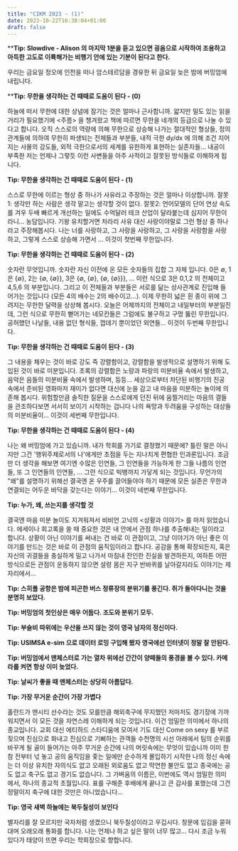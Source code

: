 ```yaml
---
title: "CIKM 2023 - (1)"
date: 2023-10-22T16:38:04+01:00
draft: false
---
```


****Tip: Slowdive - Alison 의 마지막 1분을 듣고 있으면 굉음으로 시작하여 조용하고 아득한 고도로 이륙해가는 비행기 안에 있는 기분이 된다고 한다.**

우리는 금요일 정오에 인천을 떠나 암스테르담을 경유한 뒤 금요일 늦은 밤에 버밍엄에 내립니다.

****Tip: 무한을 생각하는 건 때때로 도움이 된다 - (0)**

하늘에 떠서 무한에 대한 상념에 잠기는 것은 얼마나 근사합니까. 얇지만 밀도 있는 읽을 거리가 필요했기에 <주름> 을 챙겨왔고 책에 따르면 무한을 네개의 등급으로 나눌 수 있다고 합니다. 오직 스스로의 역량에 의해 무한으로 상승해 나가는 절대적인 형상들, 정의 관계들에 의하여 무한히 파생되는 전체들과 부분들, 내적 극한 dy/dx 에 의해 조건 지어지는 사물의 강도들, 외적 극한으로서의 세계를 유한하게 표현하는 실존자들... 내공이 부족한 저는 언제나 그렇듯 이런 사변들을 아주 사적이고 잘못된 방식들로 이해하게 됩니다.

**Tip: 무한을 생각하는 건 때때로 도움이 된다 - (1)**

스스로 무한에 이르는 형상 중 하나가 사유라고 주장하는 것은 얼마나 이상합니까. 잘못1: 생각만 하는 사람은 생각 말고는 생각할 것이 없다. 잘못2: 언어모델의 단어 연상 속도를 겨우 두배 빠르게 개선하는 일에도 수억달러 테크 산업이 달라붙는데 심지어 무한이라니... 농담입니다. 기왕 유치할거면 차라리 사유 대신 사랑이야말로 그런 형상 중 하나라고 주장해봅시다. 나는 너를 사랑하고, 그 사랑을 사랑하고, 그 사랑을 사랑함을 사랑하고, 그렇게 스스로 상승해 가면서 ... 이것이 첫번째 무한입니다.

**Tip: 무한을 생각하는 건 때때로 도움이 된다 - (2)**

숫자란 무엇입니까. 숫자란 자신 이전에 온 모든 숫자들의 집합 그 자체 입니다. 0은 ∅, 1은 {∅}, 2는 {∅, {∅}}, 3은 {∅, {∅}, {∅, {∅}}}, ... 이런 식으로 3은 0,1,2 의 전체이고 4,5,6 의 부분입니다. 그리고 이 전체들과 부분들은 서로를 닮는 상사관계로 진입해 들어가는 것입니다 (모든 4의 배수는 2의 배수이고...). 이제 무한히 넓은 흰 종이 위에 그려지는 무한한 달력을 상상해 봅시다. 오늘은 어제까지의 전체이고 내일부터의 부분일진데, 그런 식으로 무한히 뻗어가는 네모칸들은 그럼에도 불구하고 구멍 뚫린 무한입니다. 공허했던 나날들, 내용 없던 형식들, 껍데기 뿐이었던 외연들... 이것이 두번째 무한입니다.

**Tip: 무한을 생각하는 건 때때로 도움이 된다 - (3)**

그 내용을 채우는 것이 바로 강도 즉 강렬함이고, 강렬함을 발생적으로 설명하기 위해 도입된 것이 바로 미분입니다. 초록의 강렬함은 노랑과 파랑의 미분비율 속에서 발생하고, 음악은 음들의 미분비율 속에서 발생하며, 등등... 세상으로부터 차단된 비행기의 진공 속에서 준비된 영화마저 재미가 없다면 대신에 눈을 감고 내 마음을 미분하는 놀이에 의존해 봅시다. 위험할만큼 솔직한 질문을 스스로에게 던진 뒤에 움찔거리는 마음의 결들을 관조하다보면 서서히 보이기 시작하는 겁니다 나의 욕망과 두려움을 구성하는 대상들의 미분비율이... 이것이 세번째 무한입니다.

**Tip: 무한을 생각하는 건 때때로 도움이 된다 - (4)**

나는 왜 버밍엄에 가고 있습니까. 내가 학회를 가기로 결정했기 때문에? 틀린 말은 아니지만 그건 '행위주체로서의 나'에게만 초점을 두는 지나치게 편협한 인과론입니다. 조금만 더 생각을 해보면 여기엔 수많은 인연들, 그 인연들을 가능하게 한 그들 나름의 인연들, 또 그 인연들의 인연들, ... 그런 식으로 빅뱅까지 가닿게 되는 것입니다. 무언가의 "왜"를 설명하기 위해선 결국엔 온 우주를 끌어들야야 하기 때문에 모든 실존은 무한과 연결되는 어두운 바닥을 갖는다는 이야기... 이것이 네번째 무한입니다.

**Tip: 누가, 왜, 쓰는지를 생각할 것**

결국엔 마음 미분 놀이도 지겨워져서 비비언 고닉의 <상황과 이야기> 를 마저 읽었습니다. 에세이나 회고록을 쓸 때 중요한 것은 내 안에서 관점 하나를 추출해내는 일이라고 합니다. 상황이 아닌 이야기를 써내는 건 바로 이 관점이고, 그냥 이야기가 아닌 좋은 이야기를 만드는 것은 바로 이 관점의 움직임이라고 합니다. 공감을 통해 확장되든지, 혹은 자신의 귀결들을 충실하게 밀고 나가서 마침내 잔인한 진실을 발견하든지, 여하튼 어떤 방식으로든 관점이 운동하지 않으면 설령 몸은 지구 반바퀴를 날아갈지라도 이야기는 제자리에서...

**Tip: 스히폴 공항은 밤에 피곤한 버스 정류장의 분위기를 풍긴다. 쥐가 돌아다니는 것을 분명히 보았다.**

**Tip: 버밍엄의 첫인상은 매우 어둡다. 조도와 분위기 모두.**

**Tip: 부슬비 따위에는 우산을 쓰지 않는 것이 영국 남자의 정신이다.**

**Tip: USIMSA e-sim 으로 데이터 로밍 구입해 봤자 영국에선 인터넷이 정말 잘 안된다.**

**Tip: 버밍엄에서 맨체스터로 가는 열차 위에선 간간이 양떼들의 풍경을 볼 수 있다. 카메라를 켜면 항상 이미 늦었다.**

**Tip: 날씨가 좋을 때 맨체스터는 상당히 아름답다.**

**Tip: 가장 무거운 순간이 가장 가볍다**

홀란드가 맨시티 선수라는 것도 모를만큼 해외축구에 무지했던 저마저도 경기장에 가까워지면서 이 모든 것을 자연스레 이해하게 되는 것입니다. 이건 엄밀한 의미에서 하나의 종교입니다. 교회 대신 에티하드 스타디움에 모여서 기도 대신 Come on sexy 를 부르짖으며 진심으로 화내고 진심으로 기뻐하는 관객들 수천명의 시선 아래에서 팀의 순위를 바꾸게 될 골이 들어가는 아주 무거운 순간에 나의 머릿속에는 무엇이 있습니까 이미 한참 전부터 넋 놓고 공의 움직임을 좇는 일에만 순수하게 몰입하기 시작한 나의 정신 속에는 더 이상 유치한 자의식도 없고 오래된 외로움도 없고 막연한 불안도 없고 종국에는 공도 없고 축구도 없고 경기도 없습니다. 그 가벼움의 이름은, 이번에도 역시 엄밀한 의미에서, 하나의 종교적 초월입니다. 표를 구해준 후배에게 끝나고 큰 감사를 표했는데 그건 정말이지 축구에 대한 것만은 아니었습니다...

**Tip: 영국 새벽 하늘에는 북두칠성이 보인다**

별자리를 잘 모르지만 국자처럼 생겼으니 북두칠성이라고 우깁시다. 창문에 입김을 묻혀대며 오래오래 통화를 합니다. 나는 언제나 하고 싶은 말이 너무 많고... 다시 조금 누워있다가 태양이 뜨면 우리는 학회장으로 향합니다.
